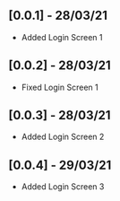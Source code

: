 ## [0.0.1] - 28/03/21
* Added Login Screen 1

## [0.0.2] - 28/03/21
* Fixed Login Screen 1

## [0.0.3] - 28/03/21
* Added Login Screen 2

## [0.0.4] - 29/03/21
* Added Login Screen 3

